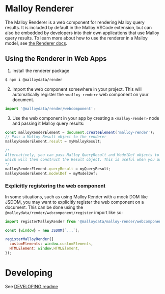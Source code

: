 # Malloy Renderer

The Malloy Renderer is a web component for rendering Malloy query results. It is included by default in the Malloy VSCode extension, but can also be embedded by developers into their own applications that use Malloy query results. To learn more about how to use the renderer in a Malloy model, see [the Renderer docs](https://docs.malloydata.dev/documentation/visualizations/overview).

## Using the Renderer in Web Apps

1. Install the renderer package

```bash
$ npm i @malloydata/render
```

2. Import the web component somewhere in your project. This will automatically register the `<malloy-render>` web component on your document.

```javascript
import '@malloydata/render/webcomponent';
```

3. Use the web component in your app by creating a `<malloy-render>` node and passing it Malloy query results:

```javascript
const malloyRenderElement = document.createElement('malloy-render');
// Pass a Malloy Result object to the renderer
malloyRenderElement.result = myMalloyResult;

/*
Alternatively, you can pass Malloy QueryResult and ModelDef objects to the renderer,
which will then construct the Result object. This is useful when you are receiving serialiazed Malloy results via an API.
*/
malloyRenderElement.queryResult = myQueryResult;
malloyRenderElement.modelDef = myModelDef;
```

### Explicitly registering the web component

In some situations, such as using Malloy Render with a mock DOM like JSDOM, you may want to explicitly register the web component on a document. This can be done using the `@malloydata/render/webcomponent/register` import like so:

```javascript
import registerMalloyRender from '@malloydata/malloy-render/webcomponent/register';

const {window} = new JSDOM(`...`);

registerMalloyRender({
  customElements: window.customElements,
  HTMLElement: window.HTMLElement,
});
```

# Developing

See [DEVELOPING.readme](./DEVELOPING.md)
